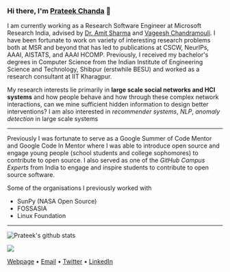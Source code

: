 ### Hi there, I'm [Prateek Chanda](https://prateekiiest.github.io/) 👋

I am currently working as a Research Software Engineer at Microsoft Research India, advised by [Dr. Amit Sharma](https://www.amitsharma.in/) and [Vageesh Chandramouli](https://www.microsoft.com/en-us/research/people/vachand/). I have been fortunate to work on variety of interesting research problems both at MSR and beyond that has led to publications at CSCW, NeurIPs, AAAI, AISTATS, and AAAI HCOMP.
Previously, I received my bachelor's degrees in Computer Science from the Indian Institute of Engineering Science and Technology, Shibpur (erstwhile BESU) and worked as a research consultant at IIT Kharagpur.


My research interests lie primarily in **large scale social networks and HCI systems** and how people behave and how through these complex network interactions, can we mine sufficient hidden information to design better interventions? I am also interested in _recommender systems_, _NLP_, _anomaly detection_ in large scale systems

-------------------------

Previously I was fortunate to serve as a Google Summer of Code Mentor and Google Code In Mentor where I was able to introduce open source and engage young people (school students and college sophomores) to contribute to open source.
I also served as one of the _GitHub Campus Experts_ from India to engage and inspire students to contribute to open source software.

Some of the organisations I previously worked with

- SunPy (NASA Open Source)
- FOSSASIA
- Linux Foundation


------------------------



![Prateek's github stats](https://github-readme-stats.vercel.app/api?username=prateekiiest&show_icons=true&theme=dark)

![](https://komarev.com/ghpvc/?username=prateekiiest)

[Webpage](https://prateekiiest.github.io/) • [Email](mailto:prateekkol21@gmail.com) • [Twitter](https://twitter.com/prateekiiest) • [LinkedIn](https://www.linkedin.com/in/prateek-chanda-iiest/)
